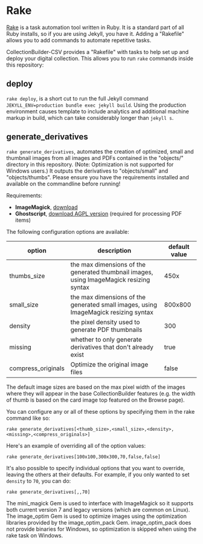 # Rake

[Rake](https://github.com/ruby/rake) is a task automation tool written in Ruby.
It is a standard part of all Ruby installs, so if you are using Jekyll, you have it.
Adding a "Rakefile" allows you to add commands to automate repetitive tasks.

CollectionBuilder-CSV provides a "Rakefile" with tasks to help set up and deploy your digital collection.
This allows you to run `rake` commands inside this repository:

## deploy

`rake deploy`, is a short cut to run the full Jekyll command `JEKYLL_ENV=production bundle exec jekyll build`.
Using the production environment causes template to include analytics and additional machine markup in build, which can take considerably longer than `jekyll s`.

## generate_derivatives

`rake generate_derivatives`, automates the creation of optimized, small and thumbnail images from all images and PDFs contained in the "objects/" directory in this repository. (Note: Optimization is not supported for Windows users.)
It outputs the derivatives to "objects/small" and "objects/thumbs".
Please ensure you have the requirements installed and available on the commandline before running!

Requirements:

- **ImageMagick**, [download](https://imagemagick.org/script/download.php)
- **Ghostscript**, [download AGPL version](https://www.ghostscript.com/download/gsdnld.html) (required for processing PDF items)

The following configuration options are available:

| option             | description                                                                             | default value |
| ------------------ | --------------------------------------------------------------------------------------- | ------------- |
| thumbs_size        | the max dimensions of the generated thumbnail images, using ImageMagick resizing syntax | 450x          |
| small_size         | the max dimensions of the generated small images, using ImageMagick resizing syntax     | 800x800       |
| density            | the pixel density used to generate PDF thumbnails                                       | 300           |
| missing            | whether to only generate derivatives that don't already exist                           | true          |
| compress_originals | Optimize the original image files                                                       | false         |

The default image sizes are based on the max pixel width of the images where they will appear in the base CollectionBuilder features (e.g. the width of thumb is based on the card image top featured on the Browse page).

You can configure any or all of these options by specifying them in the rake command like so:

```
rake generate_derivatives[<thumb_size>,<small_size>,<density>,<missing>,<compress_originals>]
```

Here's an example of overriding all of the option values:

```
rake generate_derivatives[100x100,300x300,70,false,false]
```

It's also possible to specify individual options that you want to override, leaving the others at their defaults.
For example, if you only wanted to set `density` to `70`, you can do:

```
rake generate_derivatives[,,70]
```

The mini_magick Gem is used to interface with ImageMagick so it supports both current version 7 and legacy versions (which are common on Linux).
The image_optim Gem is used to optimize images using the optimization libraries provided by the image_optim_pack Gem.
image_optim_pack does not provide binaries for Windows, so optimization is skipped when using the rake task on Windows.

